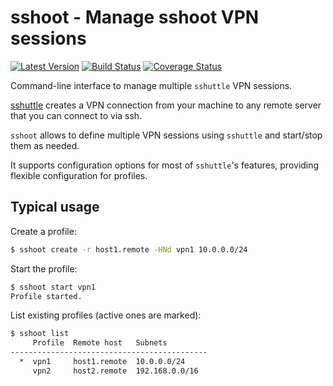 # sshoot - Manage sshoot VPN sessions

[![Latest Version](https://img.shields.io/pypi/v/sshoot.svg)](https://pypi.python.org/pypi/sshoot)
[![Build Status](https://travis-ci.org/albertodonato/sshoot.svg?branch=master)](https://travis-ci.org/albertodonato/sshoot)
[![Coverage Status](https://codecov.io/gh/albertodonato/sshoot/branch/master/graph/badge.svg)](https://codecov.io/gh/albertodonato/sshoot)

Command-line interface to manage multiple `sshuttle` VPN sessions.

[sshuttle](https://github.com/apenwarr/sshuttle) creates a VPN connection from
your machine to any remote server that you can connect to via ssh.

`sshoot` allows to define multiple VPN sessions using `sshuttle` and start/stop
them as needed.

It supports configuration options for most of `sshuttle`'s features, providing
flexible configuration for profiles.


## Typical usage

Create a profile:

```bash
$ sshoot create -r host1.remote -HNd vpn1 10.0.0.0/24
```

Start the profile:

```bash
$ sshoot start vpn1
Profile started.
```

List existing profiles (active ones are marked):

```bash
$ sshoot list
     Profile  Remote host   Subnets
--------------------------------------------
  *  vpn1     host1.remote  10.0.0.0/24
     vpn2     host2.remote  192.168.0.0/16
```
